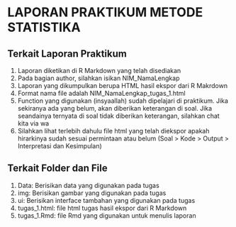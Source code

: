 # LAPORAN PRAKTIKUM METODE STATISTIKA

## Terkait Laporan Praktikum
1. Laporan diketikan di R Markdown yang telah disediakan
2. Pada bagian author, silahkan isikan NIM_NamaLengkap
3. Laporan yang dikumpulkan berupa HTML hasil ekspor dari R Makrdown
4. Format nama file adalah NIM_NamaLengkap_tugas_1.html
5. Function yang digunakan (insyaallah) sudah dipelajari di praktikum. Jika sekiranya ada yang belum, akan diberikan keterangan di soal. Jika seandainya ternyata di soal tidak diberikan keterangan, silahkan chat kita via wa
6. Silahkan lihat terlebih dahulu file html yang telah diekspor apakah hirarkinya sudah sesuai permintaan atau belum (Soal > Kode > Output > Interpretasi dan Kesimpulan)

## Terkait Folder dan File
1. Data: Berisikan data yang digunakan pada tugas
2. img: Berisikan gambar yang digunakan pada tugas
3. ui: Berisikan interface tambahan yang digunakan pada tugas
4. tugas_1.html: file html tugas hasil ekspor dari R Markdown
5. tugas_1.Rmd: file Rmd yang digunakan untuk menulis laporan

